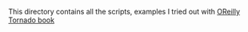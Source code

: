 This directory contains all the scripts, examples I tried out with [OReilly Tornado book](http://www.amazon.com/Introduction-Tornado-Michael-Dory/dp/1449309070/)
